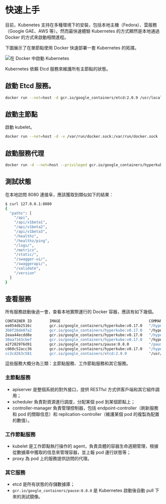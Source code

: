 # 快速上手

目前，Kubenetes 支持在多種環境下的安裝，包括本地主機（Fedora）、雲服務（Google GAE、AWS 等）。然而最快速體驗 Kubernetes 的方式顯然是本地通過 Docker 的方式來啟動相關進程。

下圖展示了在單節點使用 Docker 快速部署一套 Kubernetes 的拓撲。

![在 Docker 中啟動 Kubernetes](../../_images/k8s-singlenode-docker.png)

Kubernetes 依賴 Etcd 服務來維護所有主節點的狀態。

## 啟動 Etcd 服務。
```sh
docker run --net=host -d gcr.io/google_containers/etcd:2.0.9 /usr/local/bin/etcd --addr=127.0.0.1:4001 --bind-addr=0.0.0.0:4001 --data-dir=/var/etcd/data
```

## 啟動主節點
啟動 kubelet。
```sh
docker run --net=host -d -v /var/run/docker.sock:/var/run/docker.sock  gcr.io/google_containers/hyperkube:v0.17.0 /hyperkube kubelet --api_servers=http://localhost:8080 --v=2 --address=0.0.0.0 --enable_server --hostname_override=127.0.0.1 --config=/etc/kubernetes/manifests
```

## 啟動服務代理
```sh
docker run -d --net=host --privileged gcr.io/google_containers/hyperkube:v0.17.0 /hyperkube proxy --master=http://127.0.0.1:8080 --v=2
```

## 測試狀態
在本地訪問 8080 連接阜，應該獲取到類似如下的結果：
```sh
$ curl 127.0.0.1:8080
{
  "paths": [
    "/api",
    "/api/v1beta1",
    "/api/v1beta2",
    "/api/v1beta3",
    "/healthz",
    "/healthz/ping",
    "/logs/",
    "/metrics",
    "/static/",
    "/swagger-ui/",
    "/swaggerapi/",
    "/validate",
    "/version"
  ]
}
```

## 查看服務
所有服務啟動後過一會，查看本地實際運行的 Docker 容器，應該有如下幾個。
```sh
CONTAINER ID        IMAGE                                        COMMAND                CREATED             STATUS              PORTS               NAMES
ee054db2516c        gcr.io/google_containers/hyperkube:v0.17.0   "/hyperkube schedule   2 days ago          Up 1 days                               k8s_scheduler.509f29c9_k8s-master-127.0.0.1_default_9941e5170b4365bd4aa91f122ba0c061_e97037f5
3b0f28de07a2        gcr.io/google_containers/hyperkube:v0.17.0   "/hyperkube apiserve   2 days ago          Up 1 days                               k8s_apiserver.245e44fa_k8s-master-127.0.0.1_default_9941e5170b4365bd4aa91f122ba0c061_6ab5c23d
2eaa44ecdd8e        gcr.io/google_containers/hyperkube:v0.17.0   "/hyperkube controll   2 days ago          Up 1 days                               k8s_controller-manager.33f83d43_k8s-master-127.0.0.1_default_9941e5170b4365bd4aa91f122ba0c061_1a60106f
30aa7163cbef        gcr.io/google_containers/hyperkube:v0.17.0   "/hyperkube proxy --   2 days ago          Up 1 days                               jolly_davinci
a2f282976d91        gcr.io/google_containers/pause:0.8.0         "/pause"               2 days ago          Up 2 days                               k8s_POD.e4cc795_k8s-master-127.0.0.1_default_9941e5170b4365bd4aa91f122ba0c061_e8085b1f
c060c52acc36        gcr.io/google_containers/hyperkube:v0.17.0   "/hyperkube kubelet    2 days ago          Up 1 days                               serene_nobel
cc3cd263c581        gcr.io/google_containers/etcd:2.0.9          "/usr/local/bin/etcd   2 days ago          Up 1 days                               happy_turing
```

這些服務大概分為三類：主節點服務、工作節點服務和其它服務。

### 主節點服務
* apiserver 是整個系統的對外接口，提供 RESTful 方式供客戶端和其它組件調用；
* scheduler 負責對資源進行調度，分配某個 pod 到某個節點上；
* controller-manager 負責管理控制器，包括 endpoint-controller（刷新服務和 pod 的關聯信息）和 replication-controller（維護某個 pod 的複製為配置的數值）。

### 工作節點服務
* kubelet 是工作節點執行操作的 agent，負責具體的容器生命週期管理，根據從數據庫中獲取的信息來管理容器，並上報 pod 運行狀態等；
* proxy 為 pod 上的服務提供訪問的代理。

### 其它服務
* etcd 是所有狀態的存儲數據庫；
* `gcr.io/google_containers/pause:0.8.0` 是 Kubernetes 啟動後自動 pull 下來的測試鏡像。
